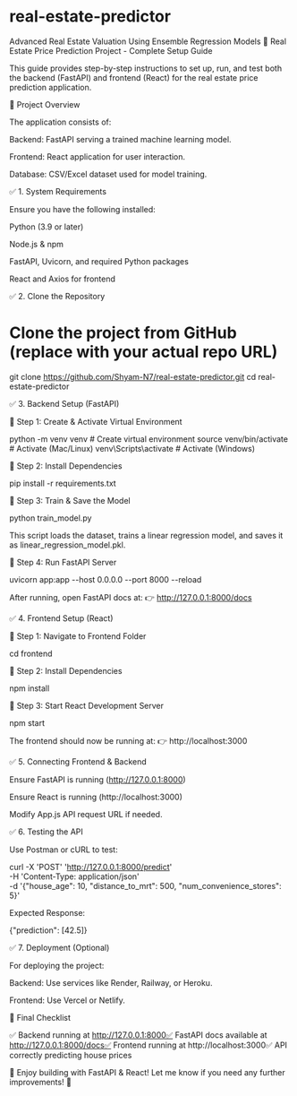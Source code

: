 # real-estate-predictor
Advanced Real Estate Valuation Using Ensemble Regression Models
📌 Real Estate Price Prediction Project - Complete Setup Guide

This guide provides step-by-step instructions to set up, run, and test both the backend (FastAPI) and frontend (React) for the real estate price prediction application.

🔹 Project Overview

The application consists of:

Backend: FastAPI serving a trained machine learning model.

Frontend: React application for user interaction.

Database: CSV/Excel dataset used for model training.

✅ 1. System Requirements

Ensure you have the following installed:

Python (3.9 or later)

Node.js & npm

FastAPI, Uvicorn, and required Python packages

React and Axios for frontend

✅ 2. Clone the Repository

# Clone the project from GitHub (replace with your actual repo URL)
git clone https://github.com/Shyam-N7/real-estate-predictor.git
cd real-estate-predictor

✅ 3. Backend Setup (FastAPI)

📌 Step 1: Create & Activate Virtual Environment

python -m venv venv  # Create virtual environment
source venv/bin/activate  # Activate (Mac/Linux)
venv\Scripts\activate  # Activate (Windows)

📌 Step 2: Install Dependencies

pip install -r requirements.txt

📌 Step 3: Train & Save the Model

python train_model.py

This script loads the dataset, trains a linear regression model, and saves it as linear_regression_model.pkl.

📌 Step 4: Run FastAPI Server

uvicorn app:app --host 0.0.0.0 --port 8000 --reload

After running, open FastAPI docs at: 👉 http://127.0.0.1:8000/docs

✅ 4. Frontend Setup (React)

📌 Step 1: Navigate to Frontend Folder

cd frontend

📌 Step 2: Install Dependencies

npm install

📌 Step 3: Start React Development Server

npm start

The frontend should now be running at: 👉 http://localhost:3000

✅ 5. Connecting Frontend & Backend

Ensure FastAPI is running (http://127.0.0.1:8000)

Ensure React is running (http://localhost:3000)

Modify App.js API request URL if needed.

✅ 6. Testing the API

Use Postman or cURL to test:

curl -X 'POST' 'http://127.0.0.1:8000/predict' \
-H 'Content-Type: application/json' \
-d '{"house_age": 10, "distance_to_mrt": 500, "num_convenience_stores": 5}'

Expected Response:

{"prediction": [42.5]}

✅ 7. Deployment (Optional)

For deploying the project:

Backend: Use services like Render, Railway, or Heroku.

Frontend: Use Vercel or Netlify.

🎯 Final Checklist

✅ Backend running at http://127.0.0.1:8000✅ FastAPI docs available at http://127.0.0.1:8000/docs✅ Frontend running at http://localhost:3000✅ API correctly predicting house prices

🚀 Enjoy building with FastAPI & React! Let me know if you need any further improvements! 🎉
